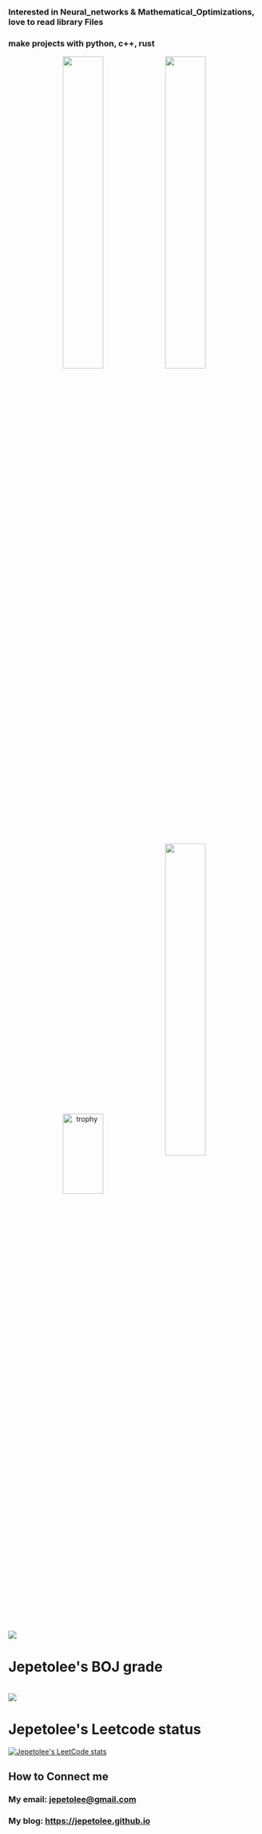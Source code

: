 ### Interested in Neural_networks & Mathematical_Optimizations, love to read library Files
### make projects with python, c++, rust

<p align ="center">
<img width="40%"  src="https://github-readme-stats.vercel.app/api?username=jepetolee&count_private=true&show_icons=true&hide_border=true&hide_title=true" />
<img width="40%"  src="https://github-readme-stats.vercel.app/api/top-langs/?username=jepetolee&layout=compact&langs_count=10)" />                                     
</p>
<p align = "center">
<img width="40%" align="center" height="160px" src="https://github-profile-trophy.vercel.app/?username=jepetolee&theme=darkhub&row=2&column=4&no-frame=true" alt="trophy" />  
<img width="40%" src ="https://github-readme-streak-stats.herokuapp.com/?user=jepetolee&hide_border=true" />   
</p>
<a align="center" href="https://opgc.me/#/users/jepetolee" target="_blank"><img src="https://api.opgc.me/githubs/users/jepetolee/tag/?theme=basic" /></a>


# Jepetolee's BOJ grade 
<br> 

<img align='center' src="http://mazassumnida.wtf/api/v2/generate_badge?boj=leejeasok05">

<br>

# Jepetolee's Leetcode status

[![Jepetolee's LeetCode stats](https://leetcode-stats-six.vercel.app/api?username=jepetolee&theme=dark)](https://github.com/jepetolee/leetcode-stats)

## How to Connect me
### My email: jepetolee@gmail.com
### My blog: https://jepetolee.github.io
